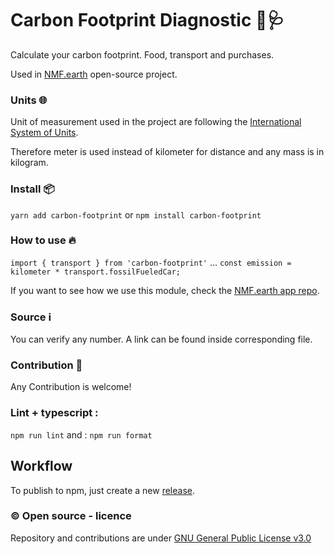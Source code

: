 # Carbon Footprint Diagnostic 👣🩺

Calculate your carbon footprint. Food, transport and purchases.

Used in [NMF.earth](https://nmf.earth/) open-source project.


### Units 🌐

Unit of measurement used in the project are following the [International System of Units](https://simple.wikipedia.org/wiki/International_System_of_Units).

Therefore meter is used instead of kilometer for distance and any mass is in kilogram.

### Install 📦

`yarn add carbon-footprint`
or
`npm install carbon-footprint`

### How to use 🔥

`import { transport } from 'carbon-footprint'`
...
`const emission = kilometer * transport.fossilFueledCar;`

If you want to see how we use this module, check the [NMF.earth app repo](https://github.com/NotMyFaultEarth/nmf-app).

### Source ℹ️

You can verify any number. A link can be found inside corresponding file.

### Contribution 🙋

Any Contribution is welcome!

### Lint + typescript :

`npm run lint`
and :
`npm run format`

## Workflow

To publish to npm, just create a new [release](https://github.com/NotMyFaultEarth/carbon-footprint/releases).

### ©️ Open source - licence

Repository and contributions are under [GNU General Public License v3.0](https://github.com/NotMyFaultEarth/carbon-footprint/blob/master/LICENSE)
